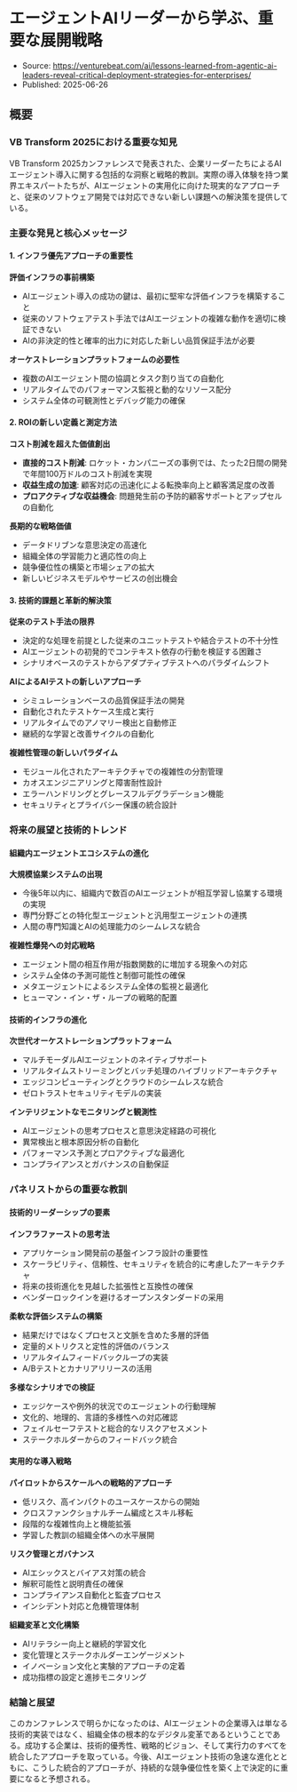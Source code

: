 # エージェントAIリーダーから学ぶ、重要な展開戦略
- Source: https://venturebeat.com/ai/lessons-learned-from-agentic-ai-leaders-reveal-critical-deployment-strategies-for-enterprises/
- Published: 2025-06-26

## 概要

### VB Transform 2025における重要な知見

VB Transform 2025カンファレンスで発表された、企業リーダーたちによるAIエージェント導入に関する包括的な洞察と戦略的教訓。実際の導入体験を持つ業界エキスパートたちが、AIエージェントの実用化に向けた現実的なアプローチと、従来のソフトウェア開発では対応できない新しい課題への解決策を提供している。

### 主要な発見と核心メッセージ

#### 1. インフラ優先アプローチの重要性

**評価インフラの事前構築**
- AIエージェント導入の成功の鍵は、最初に堅牢な評価インフラを構築すること
- 従来のソフトウェアテスト手法ではAIエージェントの複雑な動作を適切に検証できない
- AIの非決定的性と確率的出力に対応した新しい品質保証手法が必要

**オーケストレーションプラットフォームの必要性**
- 複数のAIエージェント間の協調とタスク割り当ての自動化
- リアルタイムでのパフォーマンス監視と動的なリソース配分
- システム全体の可観測性とデバッグ能力の確保

#### 2. ROIの新しい定義と測定方法

**コスト削減を超えた価値創出**
- **直接的コスト削減**: ロケット・カンパニーズの事例では、たった2日間の開発で年間100万ドルのコスト削減を実現
- **収益生成の加速**: 顧客対応の迅速化による転換率向上と顧客満足度の改善
- **プロアクティブな収益機会**: 問題発生前の予防的顧客サポートとアップセルの自動化

**長期的な戦略価値**
- データドリブンな意思決定の高速化
- 組織全体の学習能力と適応性の向上
- 競争優位性の構築と市場シェアの拡大
- 新しいビジネスモデルやサービスの创出機会

#### 3. 技術的課題と革新的解決策

**従来のテスト手法の限界**
- 決定的な処理を前提とした従来のユニットテストや結合テストの不十分性
- AIエージェントの初発的でコンテキスト依存の行動を検証する困難さ
- シナリオベースのテストからアダプティブテストへのパラダイムシフト

**AIによるAIテストの新しいアプローチ**
- シミュレーションベースの品質保証手法の開発
- 自動化されたテストケース生成と実行
- リアルタイムでのアノマリー検出と自動修正
- 継続的な学習と改善サイクルの自動化

**複雑性管理の新しいパラダイム**
- モジュール化されたアーキテクチャでの複雑性の分割管理
- カオスエンジニアリングと障害耐性設計
- エラーハンドリングとグレースフルデグラデーション機能
- セキュリティとプライバシー保護の統合設計

### 将来の展望と技術的トレンド

#### 組織内エージェントエコシステムの進化

**大規模協業システムの出現**
- 今後5年以内に、組織内で数百のAIエージェントが相互学習し協業する環境の実現
- 専門分野ごとの特化型エージェントと汎用型エージェントの連携
- 人間の専門知識とAIの処理能力のシームレスな統合

**複雑性爆発への対応戦略**
- エージェント間の相互作用が指数関数的に増加する現象への対応
- システム全体の予測可能性と制御可能性の確保
- メタエージェントによるシステム全体の監視と最適化
- ヒューマン・イン・ザ・ループの戦略的配置

#### 技術的インフラの進化

**次世代オーケストレーションプラットフォーム**
- マルチモーダルAIエージェントのネイティブサポート
- リアルタイムストリーミングとバッチ処理のハイブリッドアーキテクチャ
- エッジコンピューティングとクラウドのシームレスな統合
- ゼロトラストセキュリティモデルの実装

**インテリジェントなモニタリングと観測性**
- AIエージェントの思考プロセスと意思決定経路の可視化
- 異常検出と根本原因分析の自動化
- パフォーマンス予測とプロアクティブな最適化
- コンプライアンスとガバナンスの自動保証

### パネリストからの重要な教訓

#### 技術的リーダーシップの要素

**インフラファーストの思考法**
- アプリケーション開発前の基盤インフラ設計の重要性
- スケーラビリティ、信頼性、セキュリティを統合的に考慮したアーキテクチャ
- 将来の技術進化を見越した拡張性と互換性の確保
- ベンダーロックインを避けるオープンスタンダードの采用

**柔軟な評価システムの構築**
- 結果だけではなくプロセスと文脈を含めた多層的評価
- 定量的メトリクスと定性的評価のバランス
- リアルタイムフィードバックループの実装
- A/Bテストとカナリアリリースの活用

**多様なシナリオでの検証**
- エッジケースや例外的状況でのエージェントの行動理解
- 文化的、地理的、言語的多様性への対応確認
- フェイルセーフテストと総合的なリスクアセスメント
- ステークホルダーからのフィードバック統合

#### 実用的な導入戦略

**パイロットからスケールへの戦略的アプローチ**
- 低リスク、高インパクトのユースケースからの開始
- クロスファンクショナルチーム編成とスキル移転
- 段階的な複雑性向上と機能拡張
- 学習した教訓の組織全体への水平展開

**リスク管理とガバナンス**
- AIエシックスとバイアス対策の統合
- 解釈可能性と説明責任の確保
- コンプライアンス自動化と監査プロセス
- インシデント対応と危機管理体制

**組織変革と文化構築**
- AIリテラシー向上と継続的学習文化
- 変化管理とステークホルダーエンゲージメント
- イノベーション文化と実験的アプローチの定着
- 成功指標の設定と進捗モニタリング

### 結論と展望

このカンファレンスで明らかになったのは、AIエージェントの企業導入は単なる技術的実装ではなく、組織全体の根本的なデジタル変革であるということである。成功する企業は、技術的優秀性、戦略的ビジョン、そして実行力のすべてを統合したアプローチを取っている。今後、AIエージェント技術の急速な進化とともに、こうした統合的アプローチが、持続的な競争優位性を築く上で決定的に重要になると予想される。